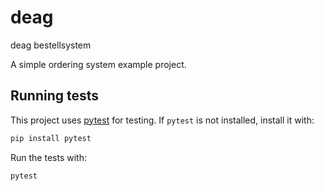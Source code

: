 # deag

deag bestellsystem

A simple ordering system example project.

## Running tests
This project uses [pytest](https://docs.pytest.org/) for testing. If `pytest` is not installed, install it with:

```bash
pip install pytest
```

Run the tests with:

```bash
pytest
```
